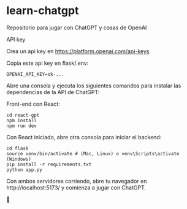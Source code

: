 # learn-chatgpt
Repositorio para jugar con ChatGPT y cosas de OpenAI

API key

Crea un api key en https://platform.openai.com/api-keys

Copia este api key en flask/.env:
```
OPENAI_API_KEY=sk-...
```

Abre una consola y ejecuta los siguientes comandos para instalar las dependencias de la API de ChatGPT:

Front-end con React:
```
cd react-gpt
npm install
npm run dev
```

Con React iniciado, abre otra consola para iniciar el backend:

```
cd flask
source venv/bin/activate # (Mac, Linux) o venv\Scripts\activate (Windows)
pip install -r requirements.txt
python app.py
```

Con ambos servidores corriendo, abre tu navegador en http://localhost:5173/ y comienza a jugar con ChatGPT.

🤠